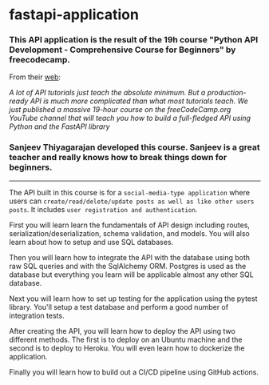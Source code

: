 # fastapi-application

### This API application is the result of the 19h course "Python API Development - Comprehensive Course for Beginners" by freecodecamp.

From their [web](https://www.freecodecamp.org/news/creating-apis-with-python-free-19-hour-course/):

_A lot of API tutorials just teach the absolute minimum. But a production-ready API is much more complicated than what most tutorials teach. We just published a massive 19-hour course on the freeCodeCamp.org YouTube channel that will teach you how to build a full-fledged API using Python and the FastAPI library_
### Sanjeev Thiyagarajan developed this course. Sanjeev is a great teacher and really knows how to break things down for beginners.

***
The API built in this course is for a `social-media-type application` where users can `create/read/delete/update posts as well as like other users posts`.  It includes `user registration and authentication`.

First you will learn learn the fundamentals of API design including routes, serialization/deserialization, schema validation, and models. You will also learn about how to setup and use SQL databases.

Then you will learn how to integrate the API with the database using both raw SQL queries and with the SqlAlchemy ORM. Postgres is used as the database but everything you learn will be applicable almost any other SQL database.

Next you will learn how to set up testing for the application using the pytest library. You'll setup a test database and perform a good number of integration tests.

After creating the API, you will learn how to deploy the API using two different methods. The first is to deploy on an Ubuntu machine and the second is to deploy to Heroku. You will even learn how to dockerize the application.

Finally you will learn how to build out a CI/CD pipeline using GitHub actions.
